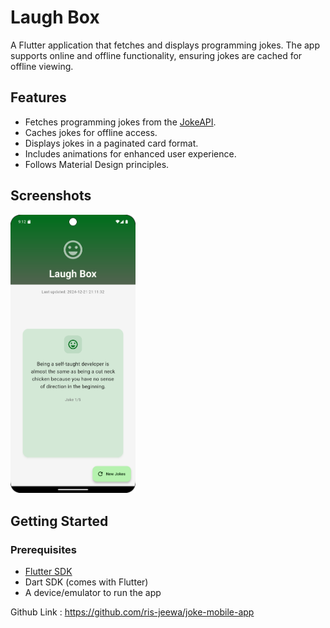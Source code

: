 # Laugh Box

A Flutter application that fetches and displays programming jokes. The app supports online and offline functionality, ensuring jokes are cached for offline viewing.

## Features

- Fetches programming jokes from the [JokeAPI](https://jokeapi.dev).
- Caches jokes for offline access.
- Displays jokes in a paginated card format.
- Includes animations for enhanced user experience.
- Follows Material Design principles.

## Screenshots

<img src="/app_ss.png" alt="App Screenshot" width="200" />

## Getting Started
### Prerequisites

- [Flutter SDK](https://docs.flutter.dev/get-started/install)
- Dart SDK (comes with Flutter)
- A device/emulator to run the app

Github Link : https://github.com/ris-jeewa/joke-mobile-app

